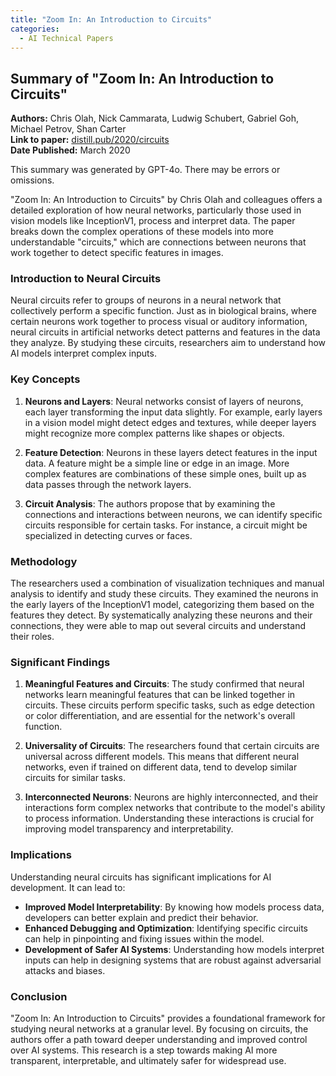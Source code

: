 ```yaml
---
title: "Zoom In: An Introduction to Circuits"
categories:
  - AI Technical Papers
---
```



## Summary of "Zoom In: An Introduction to Circuits"

**Authors:** Chris Olah, Nick Cammarata, Ludwig Schubert, Gabriel Goh, Michael Petrov, Shan Carter  
**Link to paper:** [distill.pub/2020/circuits](https://distill.pub/2020/circuits)  
**Date Published:** March 2020

This summary was generated by GPT-4o. There may be errors or omissions.

"Zoom In: An Introduction to Circuits" by Chris Olah and colleagues offers a detailed exploration of how neural networks, particularly those used in vision models like InceptionV1, process and interpret data. The paper breaks down the complex operations of these models into more understandable "circuits," which are connections between neurons that work together to detect specific features in images.

### Introduction to Neural Circuits

Neural circuits refer to groups of neurons in a neural network that collectively perform a specific function. Just as in biological brains, where certain neurons work together to process visual or auditory information, neural circuits in artificial networks detect patterns and features in the data they analyze. By studying these circuits, researchers aim to understand how AI models interpret complex inputs.

### Key Concepts

1. **Neurons and Layers**: Neural networks consist of layers of neurons, each layer transforming the input data slightly. For example, early layers in a vision model might detect edges and textures, while deeper layers might recognize more complex patterns like shapes or objects.

2. **Feature Detection**: Neurons in these layers detect features in the input data. A feature might be a simple line or edge in an image. More complex features are combinations of these simple ones, built up as data passes through the network layers.

3. **Circuit Analysis**: The authors propose that by examining the connections and interactions between neurons, we can identify specific circuits responsible for certain tasks. For instance, a circuit might be specialized in detecting curves or faces.

### Methodology

The researchers used a combination of visualization techniques and manual analysis to identify and study these circuits. They examined the neurons in the early layers of the InceptionV1 model, categorizing them based on the features they detect. By systematically analyzing these neurons and their connections, they were able to map out several circuits and understand their roles.

### Significant Findings

1. **Meaningful Features and Circuits**: The study confirmed that neural networks learn meaningful features that can be linked together in circuits. These circuits perform specific tasks, such as edge detection or color differentiation, and are essential for the network's overall function.

2. **Universality of Circuits**: The researchers found that certain circuits are universal across different models. This means that different neural networks, even if trained on different data, tend to develop similar circuits for similar tasks.

3. **Interconnected Neurons**: Neurons are highly interconnected, and their interactions form complex networks that contribute to the model's ability to process information. Understanding these interactions is crucial for improving model transparency and interpretability.

### Implications

Understanding neural circuits has significant implications for AI development. It can lead to:

- **Improved Model Interpretability**: By knowing how models process data, developers can better explain and predict their behavior.
- **Enhanced Debugging and Optimization**: Identifying specific circuits can help in pinpointing and fixing issues within the model.
- **Development of Safer AI Systems**: Understanding how models interpret inputs can help in designing systems that are robust against adversarial attacks and biases.

### Conclusion

"Zoom In: An Introduction to Circuits" provides a foundational framework for studying neural networks at a granular level. By focusing on circuits, the authors offer a path toward deeper understanding and improved control over AI systems. This research is a step towards making AI more transparent, interpretable, and ultimately safer for widespread use.

